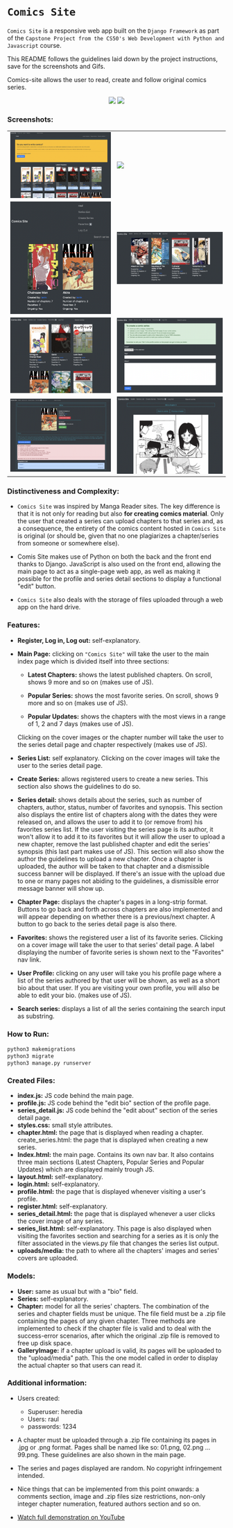 # `Comics Site`

`Comics Site` is a responsive web app built on the `Django Framework` as part of the `Capstone Project from the CS50's Web Development with Python and Javascript` course.

This README follows the guidelines laid down by the project instructions, save for the screenshots and Gifs.

Comics-site allows the user to read, create and follow original comics series.

<p align="center">
  <img src="./screenshots/01.gif">
  <img src="./screenshots/02.gif">
</p>

### **Screenshots:**

<table>
  <tr>
    <td><img src="./screenshots/00.png"></td>
    <td><img src="./screenshots/06.png"></td>
  </tr>
  <tr>
    <td><img src="./screenshots/07.png"></td>
    <td><img src="./screenshots/02.png"></td>
  </tr>
  <tr>
    <td><img src="./screenshots/01.png"></td>
    <td><img src="./screenshots/03.png"></td>
  </tr>
  <tr>
    <td><img src="./screenshots/04.png"></td>
    <td><img src="./screenshots/05.png"></td>
  </tr>
 </table>

### **Distinctiveness and Complexity:**

- `Comics Site` was inspired by Manga Reader sites. The key difference is that it is not only for reading but also **for creating comics material**. Only the user that created a series can upload chapters to that series and, as a consequence, the entirety of the comics content hosted in `Comics Site` is original (or should be, given that no one plagiarizes a chapter/series from someone or somewhere else).

- Comis Site makes use of Python on both the back and the front end thanks to Django. JavaScript is also used on the front end, allowing the main page to act as a single-page web app, as well as making it possible for the profile and series detail sections to display a functional "edit" button.

- `Comics Site` also deals with the storage of files uploaded through a web app on the hard drive.

### **Features:**

- **Register, Log in, Log out:** self-explanatory.

- **Main Page:** clicking on `"Comics Site"` will take the user to the main index page which is divided itself into three sections:

  - **Latest Chapters:** shows the latest published chapters. On scroll, shows 9 more and so on (makes use of JS).

  - **Popular Series:** shows the most favorite series. On scroll, shows 9 more and so on (makes use of JS).

  - **Popular Updates:** shows the chapters with the most views in a range of 1, 2 and 7 days (makes use of JS).

  Clicking on the cover images or the chapter number will take the user to the series detail page and chapter respectively (makes use of JS).

- **Series List:** self explanatory. Clicking on the cover images will take the user to the series detail page.

- **Create Series:** allows registered users to create a new series. This section also shows the guidelines to do so.

- **Series detail:** shows details about the series, such as number of chapters, author, status, number of favorites and synopsis. This section also displays the entire list of chapters along with the dates they were released on, and allows the user to add it to (or remove from) his favorites series list. If the user visiting the series page is its author, it won't allow it to add it to its favorites but it will allow the user to upload a new chapter, remove the last published chapter and edit the series' synopsis (this last part makes use of JS). This section will also show the author the guidelines to upload a new chapter. Once a chapter is uploaded, the author will be taken to that chapter and a dismissible success banner will be displayed. If there's an issue with the upload due to one or many pages not abiding to the guidelines, a dismissible error message banner will show up.

- **Chapter Page:** displays the chapter's pages in a long-strip format. Buttons to go back and forth across chapters are also implemented and will appear depending on whether there is a previous/next chapter. A button to go back to the series detail page is also there.

- **Favorites:** shows the registered user a list of its favorite series. Clicking on a cover image will take the user to that series' detail page. A label displaying the number of favorite series is shown next to the "Favorites" nav link.

- **User Profile:** clicking on any user will take you his profile page where a list of the series authored by that user will be shown, as well as a short bio about that user. If you are visiting your own profile, you will also be able to edit your bio. (makes use of JS).

- **Search series:** displays a list of all the series containing the search input as substring.

### How to Run:

```
python3 makemigrations
python3 migrate
python3 manage.py runserver
```

### Created Files:

- **index.js:** JS code behind the main page.
- **profile.js:** JS code behind the "edit bio" section of the profile page.
- **series_detail.js:** JS code behind the "edit about" section of the series detail page.
- **styles.css:** small style attributes.
- **chapter.html:** the page that is displayed when reading a chapter.
  create_series.html: the page that is displayed when creating a new series.
- **Index.html:** the main page. Contains its own nav bar. It also contains three main sections (Latest Chapters, Popular Series and Popular Updates) which are displayed mainly trough JS.
- **layout.html:** self-explanatory.
- **login.html:** self-explanatory.
- **profile.html:** the page that is displayed whenever visiting a user's profile.
- **register.html:** self-explanatory.
- **series_detail.html:** the page that is displayed whenever a user clicks the cover image of any series.
- **series_list.html:** self-explanatory. This page is also displayed when visiting the favorites section and searching for a series as it is only the filter associated in the views.py file that changes the series list output.
- **uploads/media:** the path to where all the chapters' images and series' covers are uploaded.

### Models:

- **User:** same as usual but with a "bio" field.
- **Series:** self-explanatory.
- **Chapter:** model for all the series' chapters. The combination of the series and chapter fields must be unique. The file field must be a .zip file containing the pages of any given chapter. Three methods are implemented to check if the chapter file is valid and to deal with the success-error scenarios, after which the original .zip file is removed to free up disk space.
- **GalleryImage:** if a chapter upload is valid, its pages will
  be uploaded to the "upload/media" path. This the one model called in order to display the actual chapter so that users can read it.

### Additional information:

- Users created:

  - Superuser: heredia
  - Users: raul
  - passwords: 1234

- A chapter must be uploaded through a .zip file containing its pages in .jpg or .png format. Pages shall be named like so: 01.png, 02.png ... 99.png. These guidelines are also shown in the main page.

- The series and pages displayed are random. No copyright infringement intended.

- Nice things that can be implemented from this point onwards: a comments section, image and .zip files size restrictions, non-only integer chapter numeration, featured authors section and so on.

- [Watch full demonstration on YouTube](https://www.youtube.com/watch?v=By3QP9AFunA)
